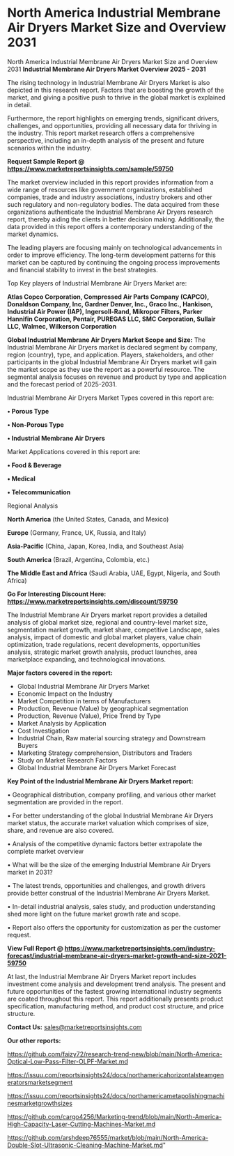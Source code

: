 # North America Industrial Membrane Air Dryers Market Size and Overview 2031
North America Industrial Membrane Air Dryers Market Size and Overview 2031
<Strong> Industrial Membrane Air Dryers Market Overview 2025 - 2031</strong>

The rising technology in Industrial Membrane Air Dryers Market is also depicted in this research report. Factors that are boosting the growth of the market, and giving a positive push to thrive in the global market is explained in detail.

Furthermore, the report highlights on emerging trends, significant drivers, challenges, and opportunities, providing all necessary data for thriving in the industry. This report market research offers a comprehensive perspective, including an in-depth analysis of the present and future scenarios within the industry.

<strong>Request Sample Report @ <a href=https://www.marketreportsinsights.com/sample/59750>https://www.marketreportsinsights.com/sample/59750</a></strong>

The market overview included in this report provides information from a wide range of resources like government organizations, established companies, trade and industry associations, industry brokers and other such regulatory and non-regulatory bodies. The data acquired from these organizations authenticate the Industrial Membrane Air Dryers research report, thereby aiding the clients in better decision making. Additionally, the data provided in this report offers a contemporary understanding of the market dynamics.

The leading players are focusing mainly on technological advancements in order to improve efficiency. The long-term development patterns for this market can be captured by continuing the ongoing process improvements and financial stability to invest in the best strategies.

Top Key players of Industrial Membrane Air Dryers Market are:

<strong>Atlas Copco Corporation, Compressed Air Parts Company (CAPCO), Donaldson Company, Inc, Gardner Denver, Inc., Graco Inc., Hankison, Industrial Air Power (IAP), Ingersoll-Rand, Mikropor Filters, Parker Hannifin Corporation, Pentair, PUREGAS LLC, SMC Corporation, Sullair LLC, Walmec, Wilkerson Corporation</strong>

<strong><b>Global Industrial Membrane Air Dryers Market Scope and Size:</b></strong>
The Industrial Membrane Air Dryers market is declared segment by company, region (country), type, and application. Players, stakeholders, and other participants in the global Industrial Membrane Air Dryers market will gain the market scope as they use the report as a powerful resource. The segmental analysis focuses on revenue and product by type and application and the forecast period of 2025-2031.

Industrial Membrane Air Dryers Market Types covered in this report are:

<strong>• Porous Type

• Non-Porous Type

• Industrial Membrane Air Dryers</strong>

Market Applications covered in this report are:

<strong>• Food & Beverage

• Medical

• Telecommunication</strong> 

Regional Analysis

<strong>North America</strong> (the United States, Canada, and Mexico)

<strong>Europe</strong> (Germany, France, UK, Russia, and Italy)

<strong>Asia-Pacific</strong> (China, Japan, Korea, India, and Southeast Asia)

<strong>South America</strong> (Brazil, Argentina, Colombia, etc.)

<strong>The Middle East and Africa</strong> (Saudi Arabia, UAE, Egypt, Nigeria, and South Africa)

<strong>Go For Interesting Discount Here: <a href=https://www.marketreportsinsights.com/discount/59750>https://www.marketreportsinsights.com/discount/59750</a></strong>

The Industrial Membrane Air Dryers market report provides a detailed analysis of global market size, regional and country-level market size, segmentation market growth, market share, competitive Landscape, sales analysis, impact of domestic and global market players, value chain optimization, trade regulations, recent developments, opportunities analysis, strategic market growth analysis, product launches, area marketplace expanding, and technological innovations.

<strong><b>Major factors covered in the report:</b></strong>
<ul>
  <li>Global Industrial Membrane Air Dryers Market </li>
  <li>Economic Impact on the Industry</li>
  <li>Market Competition in terms of Manufacturers</li>
  <li>Production, Revenue (Value) by geographical segmentation</li>
  <li>Production, Revenue (Value), Price Trend by Type</li>
  <li>Market Analysis by Application</li>
  <li>Cost Investigation</li>
  <li>Industrial Chain, Raw material sourcing strategy and Downstream Buyers</li>
  <li>Marketing Strategy comprehension, Distributors and Traders</li>
  <li>Study on Market Research Factors</li>
  <li>Global Industrial Membrane Air Dryers Market Forecast</li>
</ul>

<strong><b>Key Point of the Industrial Membrane Air Dryers Market report:</b></strong>

• Geographical distribution, company profiling, and various other market segmentation are provided in the report.

• For better understanding of the global Industrial Membrane Air Dryers market status, the accurate market valuation which comprises of size, share, and revenue are also covered.

• Analysis of the competitive dynamic factors better extrapolate the complete market overview

• What will be the size of the emerging Industrial Membrane Air Dryers market in 2031?

• The latest trends, opportunities and challenges, and growth drivers provide better construal of the Industrial Membrane Air Dryers Market.

• In-detail industrial analysis, sales study, and production understanding shed more light on the future market growth rate and scope.

• Report also offers the opportunity for customization as per the customer request.

<strong><b>View Full Report @ <a href=https://www.marketreportsinsights.com/industry-forecast/industrial-membrane-air-dryers-market-growth-and-size-2021-59750>https://www.marketreportsinsights.com/industry-forecast/industrial-membrane-air-dryers-market-growth-and-size-2021-59750</a></b></strong>


At last, the Industrial Membrane Air Dryers Market report includes investment come analysis and development trend analysis. The present and future opportunities of the fastest growing international industry segments are coated throughout this report. This report additionally presents product specification, manufacturing method, and product cost structure, and price structure.

<strong>Contact Us:</strong>
sales@marketreportsinsights.com

<strong>Our other reports:</strong>

<a href=https://github.com/faizy72/research-trend-new/blob/main/North-America-Optical-Low-Pass-Filter-OLPF-Market.md>https://github.com/faizy72/research-trend-new/blob/main/North-America-Optical-Low-Pass-Filter-OLPF-Market.md</a>

<a href=https://issuu.com/reportsinsights24/docs/northamericahorizontalsteamgeneratorsmarketsegment>https://issuu.com/reportsinsights24/docs/northamericahorizontalsteamgeneratorsmarketsegment</a>

<a href=https://issuu.com/reportsinsights24/docs/northamericametapolishingmachinesmarketgrowthsizes>https://issuu.com/reportsinsights24/docs/northamericametapolishingmachinesmarketgrowthsizes</a>

<a href=https://github.com/cargo4256/Marketing-trend/blob/main/North-America-High-Capacity-Laser-Cutting-Machines-Market.md>https://github.com/cargo4256/Marketing-trend/blob/main/North-America-High-Capacity-Laser-Cutting-Machines-Market.md</a>

<a href=https://github.com/arshdeep76555/market/blob/main/North-America-Double-Slot-Ultrasonic-Cleaning-Machine-Market.md>https://github.com/arshdeep76555/market/blob/main/North-America-Double-Slot-Ultrasonic-Cleaning-Machine-Market.md</a>"
